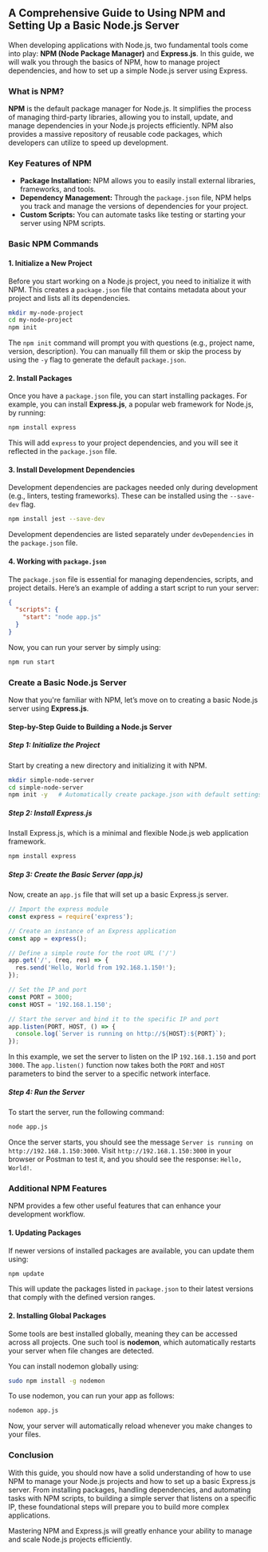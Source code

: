 ## A Comprehensive Guide to Using NPM and Setting Up a Basic Node.js Server

When developing applications with Node.js, two fundamental tools come into play: **NPM (Node Package Manager)** and **Express.js**. In this guide, we will walk you through the basics of NPM, how to manage project dependencies, and how to set up a simple Node.js server using Express.

### What is NPM?

**NPM** is the default package manager for Node.js. It simplifies the process of managing third-party libraries, allowing you to install, update, and manage dependencies in your Node.js projects efficiently. NPM also provides a massive repository of reusable code packages, which developers can utilize to speed up development.

### Key Features of NPM

- **Package Installation:** NPM allows you to easily install external libraries, frameworks, and tools.
- **Dependency Management:** Through the `package.json` file, NPM helps you track and manage the versions of dependencies for your project.
- **Custom Scripts:** You can automate tasks like testing or starting your server using NPM scripts.

### Basic NPM Commands

#### 1. Initialize a New Project

Before you start working on a Node.js project, you need to initialize it with NPM. This creates a `package.json` file that contains metadata about your project and lists all its dependencies.

```bash
mkdir my-node-project
cd my-node-project
npm init
```

The `npm init` command will prompt you with questions (e.g., project name, version, description). You can manually fill them or skip the process by using the `-y` flag to generate the default `package.json`.

#### 2. Install Packages

Once you have a `package.json` file, you can start installing packages. For example, you can install **Express.js**, a popular web framework for Node.js, by running:

```bash
npm install express
```

This will add `express` to your project dependencies, and you will see it reflected in the `package.json` file.

#### 3. Install Development Dependencies

Development dependencies are packages needed only during development (e.g., linters, testing frameworks). These can be installed using the `--save-dev` flag.

```bash
npm install jest --save-dev
```

Development dependencies are listed separately under `devDependencies` in the `package.json` file.

#### 4. Working with `package.json`

The `package.json` file is essential for managing dependencies, scripts, and project details. Here’s an example of adding a start script to run your server:

```json
{
  "scripts": {
    "start": "node app.js"
  }
}
```

Now, you can run your server by simply using:

```bash
npm run start
```

### Create a Basic Node.js Server

Now that you're familiar with NPM, let’s move on to creating a basic Node.js server using **Express.js**.

#### Step-by-Step Guide to Building a Node.js Server

##### Step 1: Initialize the Project

Start by creating a new directory and initializing it with NPM.

```bash
mkdir simple-node-server
cd simple-node-server
npm init -y   # Automatically create package.json with default settings
```

##### Step 2: Install Express.js

Install Express.js, which is a minimal and flexible Node.js web application framework.

```bash
npm install express
```

##### Step 3: Create the Basic Server (app.js)

Now, create an `app.js` file that will set up a basic Express.js server.

```javascript
// Import the express module
const express = require('express');

// Create an instance of an Express application
const app = express();

// Define a simple route for the root URL ('/')
app.get('/', (req, res) => {
  res.send('Hello, World from 192.168.1.150!');
});

// Set the IP and port
const PORT = 3000;
const HOST = '192.168.1.150';

// Start the server and bind it to the specific IP and port
app.listen(PORT, HOST, () => {
  console.log(`Server is running on http://${HOST}:${PORT}`);
});
```

In this example, we set the server to listen on the IP `192.168.1.150` and port `3000`. The `app.listen()` function now takes both the `PORT` and `HOST` parameters to bind the server to a specific network interface.

##### Step 4: Run the Server

To start the server, run the following command:

```bash
node app.js
```

Once the server starts, you should see the message `Server is running on http://192.168.1.150:3000`. Visit `http://192.168.1.150:3000` in your browser or Postman to test it, and you should see the response: `Hello, World!`.

### Additional NPM Features

NPM provides a few other useful features that can enhance your development workflow.

#### 1. Updating Packages

If newer versions of installed packages are available, you can update them using:

```bash
npm update
```

This will update the packages listed in `package.json` to their latest versions that comply with the defined version ranges.

#### 2. Installing Global Packages

Some tools are best installed globally, meaning they can be accessed across all projects. One such tool is **nodemon**, which automatically restarts your server when file changes are detected.

You can install nodemon globally using:

```bash
sudo npm install -g nodemon
```

To use nodemon, you can run your app as follows:

```bash
nodemon app.js
```

Now, your server will automatically reload whenever you make changes to your files.

### Conclusion

With this guide, you should now have a solid understanding of how to use NPM to manage your Node.js projects and how to set up a basic Express.js server. From installing packages, handling dependencies, and automating tasks with NPM scripts, to building a simple server that listens on a specific IP, these foundational steps will prepare you to build more complex applications.

Mastering NPM and Express.js will greatly enhance your ability to manage and scale Node.js projects efficiently.

